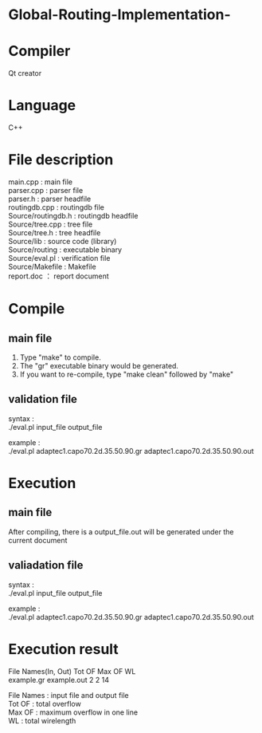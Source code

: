 # Global-Routing-Implementation-

# Compiler
Qt creator

# Language
C++

# File description

main.cpp : main file <br>
parser.cpp : parser file<br>
parser.h : parser headfile<br>
routingdb.cpp : routingdb file<br>
Source/routingdb.h : routingdb headfile<br>
Source/tree.cpp : tree file<br>
Source/tree.h : tree headfile<br>
Source/lib : source code (library)<br>
Source/routing : executable binary<br>
Source/eval.pl : verification file<br>
Source/Makefile : Makefile<br>
report.doc ： report document<br>

# Compile
## main file
1) Type "make" to compile. <br>
2) The "gr" executable binary would be generated.<br>
3) If you want to re-compile, type "make clean" followed by "make"<br>

## validation file

syntax : <br>
	./eval.pl input_file output_file<br>
	
example : <br>
./eval.pl adaptec1.capo70.2d.35.50.90.gr adaptec1.capo70.2d.35.50.90.out<br>

# Execution

## main file
After compiling, there is a output_file.out will be generated under the current document

## valiadation file 

syntax : <br>
	./eval.pl input_file output_file<br>
	
example : <br>
./eval.pl adaptec1.capo70.2d.35.50.90.gr adaptec1.capo70.2d.35.50.90.out <br>

# Execution result

File Names(In, Out)		Tot OF	Max OF	WL<br>
example.gr example.out		 2       2  14<br>

File Names : input file and output file<br>
Tot OF : total overflow<br>
Max OF : maximum overflow in one line<br>
WL : total wirelength<br>




